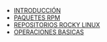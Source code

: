 - [INTRODUCCIÓN](https://es.wikipedia.org/wiki/Rocky_Linux)
- [PAQUETES RPM](https://es.wikipedia.org/wiki/RPM_Package_Manager)
- [REPOSITORIOS ROCKY LINUX](https://wiki.rockylinux.org/rocky/repo/)
- [OPERACIONES BASICAS](https://www.linuxtotal.com.mx/index.php?cont=info_admon_020)
